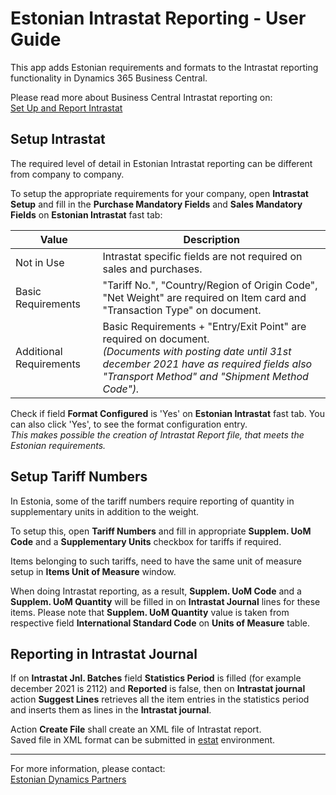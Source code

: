 ---
---
# Estonian Intrastat Reporting - User Guide
This app adds Estonian requirements and formats to the Intrastat reporting functionality in Dynamics 365 Business Central.

Please read more about Business Central Intrastat reporting on:  
<a href="https://docs.microsoft.com/en-US/dynamics365/business-central/finance-how-setup-report-intrastat" target="_blank">Set Up and Report Intrastat</a>  

## Setup Intrastat
The required level of detail in Estonian Intrastat reporting can be different from company to company.

To setup the appropriate requirements for your company,  open **Intrastat Setup** and fill in the **Purchase Mandatory Fields** and **Sales Mandatory Fields** on **Estonian Intrastat** fast tab:

Value | Description
-- | --
Not in Use | Intrastat specific fields are not required on sales and purchases.
Basic Requirements | "Tariff No.", "Country/Region of Origin Code", "Net Weight" are required on Item card and "Transaction Type" on document.
Additional Requirements | Basic Requirements + "Entry/Exit Point" are required on document.<br>_(Documents with posting date until 31st december 2021 have as required fields also "Transport Method" and "Shipment Method Code")._  

Check if field **Format Configured** is 'Yes' on **Estonian Intrastat** fast tab. You can also click 'Yes', to see the format configuration entry.  
_This makes possible the creation of Intrastat Report file, that meets the Estonian requirements._ 

## Setup Tariff Numbers
In Estonia, some of the tariff numbers require reporting of quantity in supplementary units in addition to the weight.

To setup this, open **Tariff Numbers** and fill in appropriate **Supplem. UoM Code** and a **Supplementary Units** checkbox for tariffs if required.

Items belonging to such tariffs, need to have the same unit of measure setup in **Items Unit of Measure** window.

When doing Intrastat reporting, as a result, **Supplem. UoM Code** and a **Supplem. UoM Quantity** will be filled in on **Intrastat Journal** lines for these items. Please note that **Supplem. UoM Quantity** value is taken from respective field **International Standard Code** on **Units of Measure** table.

## Reporting in Intrastat Journal
If on **Intrastat Jnl. Batches** field **Statistics Period** is filled (for example december 2021 is 2112) and **Reported** is false, then on **Intrastat journal** action **Suggest Lines** retrieves all the item entries in the statistics period and inserts them as lines in the **Intrastat journal**.  

Action **Create File** shall create an XML file of Intrastat report.  
Saved file in XML format can be submitted in <a href="https://estat.stat.ee/" target="_blank">estat</a> environment.

***

For more information, please contact:  
<a href="https://dynamicspartnersee.github.io/docs/en-us/contacts" target="_blank">Estonian Dynamics Partners</a>
